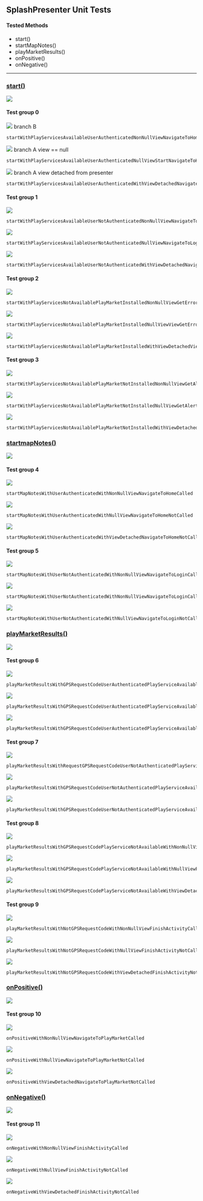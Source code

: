 ## SplashPresenter Unit Tests

#### Tested Methods

-  start()
- startMapNotes()
- playMarketResults()
- onPositive()
- onNegative()

---

### <u>start()</u>

![](images/splash_presenter_start.png)

#### Test group 0	

![](images/b.png)  branch B

```
startWithPlayServicesAvailableUserAuthenticatedNonNullViewNavigateToHomeCalled
```

![](images/a.png)	branch A 	view == null

```
startWithPlayServicesAvailableUserAuthenticatedNullViewStartNavigateToHomeNotCalled
```

![](images/a.png)	branch A	view detached from presenter

```
startWithPlayServicesAvailableUserAuthenticatedWithViewDetachedNavigateToHomeNotCalled
```

#### Test group 1

 ![](images/c.png)

```
startWithPlayServicesAvailableUserNotAuthenticatedNonNullViewNavigateToLoginCalled
```

![](images/a.png) 

```
startWithPlayServicesAvailableUserNotAuthenticatedNullViewNavigateToLoginNotCalled
```

![](images/a.png) 

```
startWithPlayServicesAvailableUserNotAuthenticatedWithViewDetachedNavigateToLoginNotCalled
```

#### Test group 2

![](images/d.png) 

```
startWithPlayServicesNotAvailablePlayMarketInstalledNonNullViewGetErrorDialog
```

![](images/a.png) 

```
startWithPlayServicesNotAvailablePlayMarketInstalledNullViewViewGetErrorDialogNotCalled
```

![](images/a.png)  

```
startWithPlayServicesNotAvailablePlayMarketInstalledWithViewDetachedViewGetErrorDialogNotCalled
```

#### Test group 3

![](images/e.png) 

```
startWithPlayServicesNotAvailablePlayMarketNotInstalledNonNullViewGetAlertDialog
```

![](images/a.png) 

```
startWithPlayServicesNotAvailablePlayMarketNotInstalledNullViewGetAlertDialogNotCalled
```

![](images/a.png) 

```
startWithPlayServicesNotAvailablePlayMarketNotInstalledWithViewDetachedGetAlertDialogNotCalled
```



### <u>startmapNotes()</u>



![](images/splash_presenter_start_map_notes.png)

#### Test group 4

![](images/b.png) 

```
startMapNotesWithUserAuthenticatedWithNonNullViewNavigateToHomeCalled
```

![](images/a.png) 

```
startMapNotesWithUserAuthenticatedWithNullViewNavigateToHomeNotCalled
```

![](images/a.png) 

```
startMapNotesWithUserAuthenticatedWithViewDetachedNavigateToHomeNotCalled
```

#### Test group 5

![](images/c.png) 

```
startMapNotesWithUserNotAuthenticatedWithNonNullViewNavigateToLoginCalled
```

![](images/a.png) 

```
startMapNotesWithUserNotAuthenticatedWithNonNullViewNavigateToLoginCalled
```

  ![](images/a.png) 

```
startMapNotesWithUserNotAuthenticatedWithNullViewNavigateToLoginNotCalled
```



### <u>playMarketResults()</u>



![](images/splash_presenter_play_market_results.png)

#### Test group 6

![](images/b.png) 

```
playMarketResultsWithGPSRequestCodeUserAuthenticatedPlayServiceAvailableWithNonNullViewNavigateToHomeCalled
```

![](images/a.png) 

```
playMarketResultsWithGPSRequestCodeUserAuthenticatedPlayServiceAvailableWithNullViewNavigateToHomeNotCalled
```

![](images/a.png) 

```
playMarketResultsWithGPSRequestCodeUserAuthenticatedPlayServiceAvailableWithViewDetachedNavigateToHomeNotCalled
```

#### Test group 7

![](images/c.png) 

```
playMarketResultsWithRequestGPSRequestCodeUserNotAuthenticatedPlayServiceAvailableWithNonNullViewNavigateToLoginCalled
```

![](images/a.png) 

```
playMarketResultsWithGPSRequestCodeUserNotAuthenticatedPlayServiceAvailableWithNullViewNavigateToLoginCalledNotCalled
```

![](images/a.png) 

```
playMarketResultsWithGPSRequestCodeUserNotAuthenticatedPlayServiceAvailableWithViewDetachedNavigateToLoginCalledNotCalled
```

#### Test group 8

![](images/d.png) 

```
playMarketResultsWithGPSRequestCodePlayServiceNotAvailableWithNonNullViewFinishActivityCalled
```

![](images/a.png) 

```
playMarketResultsWithGPSRequestCodePlayServiceNotAvailableWithNullViewFinishActivityNotCalled
```

![](images/a.png) 

```
playMarketResultsWithGPSRequestCodePlayServiceNotAvailableWithViewDetachedFinishActivityNotCalled
```

#### Test group 9

![](images/e.png) 

```
playMarketResultsWithNotGPSRequestCodeWithNonNullViewFinishActivityCalled
```

![](images/a.png) 

```
playMarketResultsWithNotGPSRequestCodeWithNullViewFinishActivityNotCalled
```

![](images/a.png) 

```
playMarketResultsWithNotGPSRequestCodeWithViewDetachedFinishActivityNotCalled
```



### <u>onPositive()</u>



![](images/splash_presenter_on_positive.png)

#### Test group 10

![](images/b.png) 

```
onPositiveWithNonNullViewNavigateToPlayMarketCalled
```

![](images/a.png) 

```
onPositiveWithNullViewNavigateToPlayMarketNotCalled
```

![](images/a.png) 

```
onPositiveWithViewDetachedNavigateToPlayMarketNotCalled
```



### <u>onNegative()</u>



![](images/splash_presenter_on_negative.png)

#### Test group 11

![](images/b.png) 

```
onNegativeWithNonNullViewFinishActivityCalled
```

![](images/a.png) 

```
onNegativeWithNullViewFinishActivityNotCalled
```

![](images/a.png) 

```
onNegativeWithViewDetachedFinishActivityNotCalled
```

